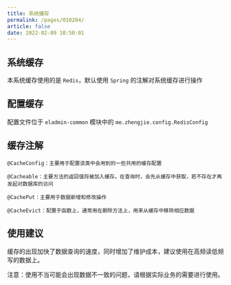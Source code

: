 ```yaml
---
title: 系统缓存
permalink: /pages/010204/
article: false
date: 2022-02-09 10:50:01
---
```


## 系统缓存

本系统缓存使用的是 ```Redis```，默认使用 ```Spring``` 的注解对系统缓存进行操作
## 配置缓存
配置文件位于 ```eladmin-common``` 模块中的 `me.zhengjie.config.RedisConfig`
## 缓存注解
```
@CacheConfig：主要用于配置该类中会用到的一些共用的缓存配置

@Cacheable：主要方法的返回值将被加入缓存。在查询时，会先从缓存中获取，若不存在才再发起对数据库的访问

@CachePut：主要用于数据新增和修改操作

@CacheEvict：配置于函数上，通常用在删除方法上，用来从缓存中移除相应数据
```
## 使用建议
缓存的出现加快了数据查询的速度，同时增加了维护成本，建议使用在高频读低频写的数据上。

注意：使用不当可能会出现数据不一致的问题，请根据实际业务的需要进行使用。

<Vssue :title="$title" />
